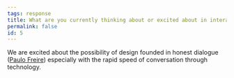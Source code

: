 ```yaml
---
tags: response
title: What are you currently thinking about or excited about in interactive or graphic design?
permalink: false
id: 5
---
```


We are excited about the possibility of design founded in honest dialogue ([Paulo Freire](https://www.google.com/search?sxsrf=ALeKk00-DardacpvJU405zqQLCVoaADFoQ:1620758611147&q=Paulo+Freire&stick=H4sIAAAAAAAAAOPgE-LUz9U3SKsyrqpQAjONKizMLbVkspOt9JPy87P1y4syS0pS8-LL84uyrRJLSzLyixax8gQklubkK7gVpWYWpe5gZQQAPyj8z0gAAAA&sa=X&ved=2ahUKEwjdpKKqpMLwAhUVFVkFHUnPDvwQmxMoADAoegQIaBAC)) especially with the rapid speed of conversation through technology. 